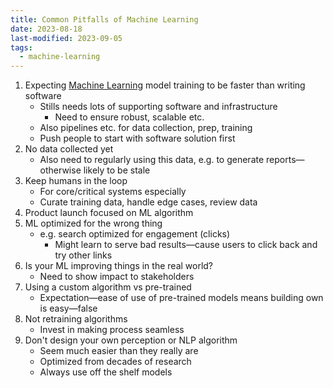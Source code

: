 ```yaml
---
title: Common Pitfalls of Machine Learning
date: 2023-08-18
last-modified: 2023-09-05
tags:
  - machine-learning
---
```


1. Expecting [Machine Learning](Machine%20Learning.md) model training to be faster than writing software
	- Stills needs lots of supporting software and infrastructure
		- Need to ensure robust, scalable etc.
	- Also pipelines etc. for data collection, prep, training
	- Push people to start with software solution first
1. No data collected yet
	- Also need to regularly using this data, e.g. to generate reports—otherwise likely to be stale
1. Keep humans in the loop
	- For core/critical systems especially
	- Curate training data, handle edge cases, review data
1. Product launch focused on ML algorithm
2. ML optimized for the wrong thing
	- e.g. search optimized for engagement (clicks)
		- Might learn to serve bad results—cause users to click back and try other links
1. Is your ML improving things in the real world?
	- Need to show impact to stakeholders
1. Using a custom algorithm vs pre-trained
	- Expectation—ease of use of pre-trained models means building own is easy—false
1. Not retraining algorithms
	- Invest in making process seamless
1. Don't design your own perception or NLP algorithm
	- Seem much easier than they really are
	- Optimized from decades of research
	- Always use off the shelf models
